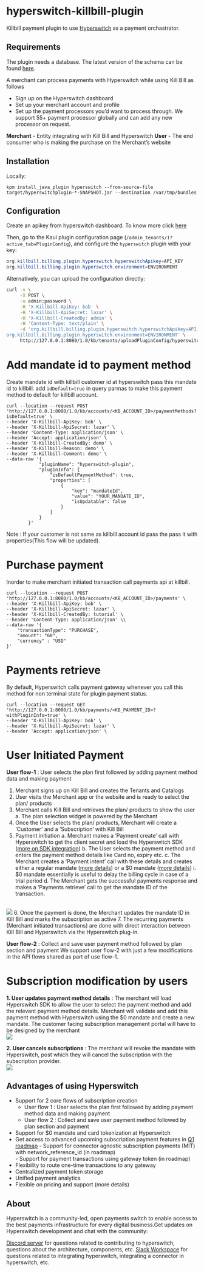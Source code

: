 # hyperswitch-killbill-plugin

Killbill payment plugin to use [Hyperswitch](https://hyperswitch.io/) as a payment orchastrator.


## Requirements

The plugin needs a database. The latest version of the schema can be found [here](https://github.com/juspay/hyperswitch-killbill-plugin.git/blob/d07af03287fe91354278a6b2202b6e82bf08d07a/src/main/resources/ddl.sql).

A merchant can process payments with Hyperswitch while using Kill Bill as follows  
- Sign up on the Hyperswitch dashboard
- Set up your merchant account and profile 
- Set up the payment processors you’d want to process through.
We support 55+ payment processor globally and can add any new processor on request.

**Merchant** - Entity integrating with Kill Bill and Hyperswitch
**User** - The end consumer who is making the purchase on the Merchant’s website 

## Installation

Locally:

```
kpm install_java_plugin hyperswitch --from-source-file target/hyperswitchplugin-*-SNAPSHOT.jar --destination /var/tmp/bundles
```

## Configuration

Create an apikey from hyperswitch dashboard. To know more click [here](https://docs.hyperswitch.io/hyperswitch-open-source/account-setup/using-hyperswitch-control-center#user-content-create-an-api-key)

Then, go to the Kaui plugin configuration page (`/admin_tenants/1?active_tab=PluginConfig`), and configure the `hyperswitch` plugin with your key:

```java
org.killbill.billing.plugin.hyperswitch.hyperswitchApikey=API_KEY
org.killbill.billing.plugin.hyperswitch.environment=ENVIRONMENT
```

Alternatively, you can upload the configuration directly:

```bash
curl -v \
     -X POST \
     -u admin:password \
     -H 'X-Killbill-ApiKey: bob' \
     -H 'X-Killbill-ApiSecret: lazar' \
     -H 'X-Killbill-CreatedBy: admin' \
     -H 'Content-Type: text/plain' \
     -d 'org.killbill.billing.plugin.hyperswitch.hyperswitchApikey=API_KEY
org.killbill.billing.plugin.hyperswitch.environment=ENVIRONMENT' \
     http://127.0.0.1:8080/1.0/kb/tenants/uploadPluginConfig/hyperswitch-plugin
```
# Add mandate id to payment method

Create mandate id with killbill customer id at hyperswitch pass this mandate id to killbill. add `idDefault=true` in query parmas to make this payment method to default for killbill account.

```
curl --location --request POST 'http://127.0.0.1:8080/1.0/kb/accounts/<KB_ACCOUNT_ID>/paymentMethods?isDefault=true' \
--header 'X-Killbill-ApiKey: bob' \
--header 'X-Killbill-ApiSecret: lazar' \
--header 'Content-Type: application/json' \
--header 'Accept: application/json' \
--header 'X-Killbill-CreatedBy: demo' \
--header 'X-Killbill-Reason: demo' \
--header 'X-Killbill-Comment: demo' \
--data-raw '{
  			"pluginName": "hyperswitch-plugin",
  			"pluginInfo": {
    			"isDefaultPaymentMethod": true,
    			"properties": [
      				{
        				"key": "mandateId",
        				"value": "YOUR_MANDATE_ID",
        				"isUpdatable": false
      				}
    			]
  			}
		}'
```
Note : If your customer is not same as killbill account id pass the pass it with properties(This flow will be updated).

# Purchase payment 

Inorder to make merchant initiated transaction call payments api at killbill.

```
curl --location --request POST 'http://127.0.0.1:8080/1.0/kb/accounts/<KB_ACCOUNT_ID>/payments' \
--header 'X-Killbill-ApiKey: bob' \
--header 'X-Killbill-ApiSecret: lazar' \
--header 'X-Killbill-CreatedBy: tutorial' \
--header 'Content-Type: application/json' \\
--data-raw '{
    "transactionType": "PURCHASE",
    "amount": "60",
    "currency" : "USD"
}'
```

# Payments retrieve

By default, Hyperswitch calls payment gateway whenever you call this method for non terminal state for plugin payment status.

```
curl --location --request GET 'http://127.0.0.1:8080/1.0/kb/payments/<KB_PAYMENT_ID>?withPluginInfo=true' \
--header 'X-Killbill-ApiKey: bob' \
--header 'X-Killbill-ApiSecret: lazar' \
--header 'Accept: application/json' \
```

# User Initiated Payment 

**User flow-1** : User selects the plan first followed by adding payment method data and making payment

1. Merchant signs up on Kill Bill and creates the Tenants and Catalogs
2. User visits the Merchant app or the website and is ready to select the plan/ products
3. Merchant calls Kill Bill and retrieves the plan/ products to show the user
	a. The plan selection widget is powered by the Merchant
4. Once the User selects the plan/ products, Merchant will create a ‘Customer’ and a ‘Subscription’ with Kill Bill
5. Payment initiation 
	a. Merchant makes a ‘Payment create’ call with Hyperswitch to get the client secret and load the Hyperswitch SDK ([more on SDK integration](https://docs.hyperswitch.io/hyperswitch-cloud/integration-guide))
	b. The User selects the payment method and enters the payment method details like Card no, expiry etc.
	c. The Merchant creates a ‘Payment intent’ call with these details and creates either a regular mandate ([more details](https://docs.hyperswitch.io/features/payment-flows-and-management/mandates-and-recurring-payments)) or a $0 mandate ([more details](https://docs.hyperswitch.io/features/payment-flows-and-management/zero-amount-authorization))
		i. $0 mandate essentially is useful to delay the billing cycle in case of a trial period 
	d. The Merchant gets the successful payments response and makes a ‘Payments retrieve’ call to get the mandate ID of the transaction.
<br>
<img src="img/userflow1.png" />
6. Once the payment is done, the Merchant updates the mandate ID in Kill Bill and marks the subscription as active
7. The recurring payments (Merchant initiated transactions) are done with direct interaction between Kill Bill and Hyperswitch via the Hyperswitch plug-in.

**User flow-2** : Collect and save user payment method followed by plan section and payment
We support user flow-2 with just a few modifications in the API flows shared as part of use flow-1.

# Subscription modification by users

**1. User updates payment method details** : The merchant will load Hyperswitch SDK to allow the user to select the payment method and add the relevant payment method details. Merchant will validate and add this payment method with Hyperswitch using the $0 mandate and create a new mandate.
The customer facing subscription management portal will have to be designed by the merchant
<br>
<img src="img/update_payment_method.png" />

**2. User cancels subscriptions** : The merchant will revoke the mandate with Hyperswitch, post which they will cancel the subscription with the subscription provider.
<br>
<img src="img/cancel_subscription.png" />

## Advantages of using Hyperswitch
- Support for 2 core flows of subscription creation
	- User flow 1 : User selects the plan first followed by adding payment method data and making payment
	- User flow 2 : Collect and save user payment method followed by plan section and payment
- Support for $0 mandate and card tokenization at Hyperswitch 
- Get access to advanced upcoming subscription payment features in [Q1 roadmap](https://docs.hyperswitch.io/about-hyperswitch/roadmap)
		- Support for connector agnostic subscription payments (MIT) with network_reference_id (in roadmap)  
		- Support for payment transactions using gateway token (in roadmap) 
- Flexibility to route one-time transactions to any gateway
- Centralized payment token storage 
- Unified payment analytics 
- Flexible on pricing and support (more details)

## About

Hyperswitch is a community-led, open payments switch to enable access to the best payments infrastructure for every digital business.Get updates on Hyperswitch development and chat with the community:

[Discord server](https://discord.com/invite/wJZ7DVW8mm) for questions related to contributing to hyperswitch, questions about the architecture, components, etc.
[Slack Workspace](https://hyperswitch-io.slack.com/ssb/redirect) for questions related to integrating hyperswitch, integrating a connector in hyperswitch, etc.
